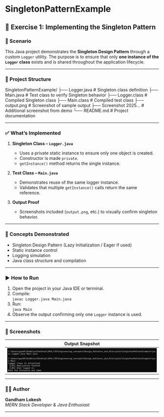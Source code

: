 # SingletonPatternExample

## 🧩 Exercise 1: Implementing the Singleton Pattern

### 📘 Scenario
This Java project demonstrates the **Singleton Design Pattern** through a custom `Logger` utility. The purpose is to ensure that only **one instance of the `Logger` class** exists and is shared throughout the application lifecycle.

---

### 📁 Project Structure

SingletonPatternExample/
├── Logger.java # Singleton class definition
├── Main.java # Test class to verify Singleton behavior
├── Logger.class # Compiled Singleton class
├── Main.class # Compiled test class
├── output.png # Screenshot of sample output
├── Screenshot 2025... # Additional screenshot from demo
└── README.md # Project documentation

---

### ✅ What’s Implemented

1. **Singleton Class – `Logger.java`**
   - Uses a private static instance to ensure only one object is created.
   - Constructor is made `private`.
   - `getInstance()` method returns the single instance.

2. **Test Class – `Main.java`**
   - Demonstrates reuse of the same logger instance.
   - Validates that multiple `getInstance()` calls return the same reference.

3. **Output Proof**
   - Screenshots included (`output.png`, etc.) to visually confirm singleton behavior.

---


### 🧠 Concepts Demonstrated

- Singleton Design Pattern (Lazy Initialization / Eager if used)
- Static instance control
- Logging simulation
- Java class structure and compilation

---

### ▶️ How to Run

1. Open the project in your Java IDE or terminal.
2. Compile:  
   `javac Logger.java Main.java`
3. Run:  
   `java Main`
4. Observe the output confirming only one `Logger` instance is used.

---

### 📸 Screenshots

| Output Snapshot |
|-----------------|
| ![Output](./output.png) |

---

### 👨‍💻 Author

**Gandham Lokesh**  
_MERN Stack Developer & Java Enthusiast_

---
